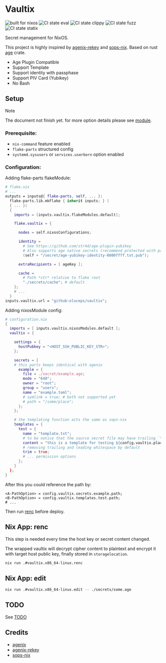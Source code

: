 # Vaultix

![built for nixos](https://img.shields.io/static/v1?logo=nixos&logoColor=white&label=&message=Built%20for%20NixOS&color=41439a)
![CI state eval](https://github.com/oluceps/vaultix/actions/workflows/eval.yaml/badge.svg)
![CI state clippy](https://github.com/oluceps/vaultix/actions/workflows/clippy.yaml/badge.svg)
![CI state fuzz](https://github.com/oluceps/vaultix/actions/workflows/fuzz.yaml/badge.svg)
![CI state statix](https://github.com/oluceps/vaultix/actions/workflows/statix.yaml/badge.svg)

Secret management for NixOS.

This project is highly inspired by [agenix-rekey](https://github.com/oddlama/agenix-rekey) and [sops-nix](https://github.com/Mic92/sops-nix). Based on rust [age](https://docs.rs/age/latest/age) crate.

+ Age Plugin Compatible
+ Support Template
+ Support identity with passphase
+ Support PIV Card (Yubikey)
+ No Bash

## Setup

> [!NOTE]
> The document not finish yet. for more option details please see [module](./module).
### Prerequisite:

+ `nix-command` feature enabled
+ `flake-parts` structured config
+ `systemd.sysusers` or `services.userborn` option enabled

### Configuration:

Adding flake-parts flakeModule:

```nix
# flake.nix
# ...
outputs = inputs@{ flake-parts, self, ... }:
  flake-parts.lib.mkFlake { inherit inputs; } (
  { ... }:
  {
    imports = [inputs.vaultix.flakeModules.default];

    flake.vaultix = {

      nodes = self.nixosConfigurations;

      identity =
        # See https://github.com/str4d/age-plugin-yubikey
        # Also supports age native secrets (recommend protected with passphase)
        (self + "/secret/age-yubikey-identity-0000ffff.txt.pub");

      extraRecipients = [ ageKey ];

      cache =
        # Path *str* relative to flake root
        "./secrets/cache"; # default
    };
    # ...
  }
inputs.vaultix.url = "github:oluceps/vaultix";
```

Adding nixosModule config:

```nix
# configuration.nix
{
  imports = [ inputs.vaultix.nixosModules.default ];
  vaultix = {

    settings = {
      hostPubkey = "<HOST_SSH_PUBLIC_KEY_STR>";
    };

    secrets = {
    # this parts keeps identical with agenix
      example = {
        file = ./secret/example.age;
        mode = "640";
        owner = "root";
        group = "users";
        name = "example.toml";
        # symlink = true; # both not supported yet
        # path = "/some/place";
      };
    };

    # the templating function acts the same as sops-nix
    templates = {
      test = {
        name = "template.txt";
        # to be notice that the source secret file may have trailing `\n`
        content = "this is a template for testing ${config.vaultix.placeholder.example}";
        # removing trailing and leading whitespace by default
        trim = true;
        # ... permission options
      };
    }
  };
}
```

After this you could reference the path by:

```
<A-PathOption> = config.vaultix.secrets.example.path;
<B-PathOption> = config.vaultix.templates.test.path;
# ...
```

Then run [renc](#nix-app-renc) before deploy.

## Nix App: renc

This step is needed every time the host key or secret content changed.

The wrapped vaultix will decrypt cipher content to plaintext and encrypt it with target host public key, finally stored in `storagelocation`.

```bash
nix run .#vaultix.x86_64-linux.renc
```

## Nix App: edit

```bash
nix run .#vaultix.x86_64-linux.edit -- ./secrets/some.age
```

## TODO

See [TODO](./TODO.md)

## Credits

+ [agenix](https://github.com/ryantm/agenix)
+ [agenix-rekey](https://github.com/oddlama/agenix-rekey)
+ [sops-nix](https://github.com/Mic92/sops-nix)
